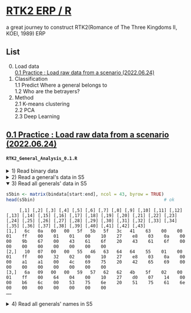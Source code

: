 # [RTK2 ERP / R](../../README.md#rtk2-erp)

a great journey to construct RTK2(Romance of The Three Kingdoms II, KOEI, 1989) ERP

## List

0. Load data  
  [0.1 Practice : Load raw data from a scenario (2022.06.24)](#01-practice--load-raw-data-from-a-scenario-20220624)
1. Classification  
  1.1 Predict Where a general belongs to  
  1.2 Who are the betrayers?  
2. Method  
  2.1 K-means clustering  
  2.2 PCA  
  2.3 Deep Learning


## [0.1 Practice : Load raw data from a scenario (2022.06.24)](#list)

#### `RTK2_General_Analysis_0.1.R`

  <details>
    <summary>1) Read binary data</summary>

  ```R
  setwd("{Working Directory}")

  path = "SCENARIO.DAT"
  read.filename <- file(path, "rb")
  bindata <- readBin(read.filename, raw(), n = 79385)
  head(bindata)                                               # ok
  ```
  ```
  [1] 00 00 bc 00 0b 0f
  ```
  </details>

  <details>
    <summary>2) Read a general's data in S5</summary>

  ```R
  # S5 data = 52946 ~ 61373 (43 term per 1 general)
  start = 52946 + 1
  end = 61373 + 1
  interval = 43
  bindata[start:(start + interval - 1)]                       # Cao Cao
  as.integer(bindata[start:(start + interval - 1)])           # hex → dec
  ```
  ```
  [1] 6c 0a 00 00 5f 5b 5f 3c 41 63 00 00 01 ff 00 01 01 00 10 27 e8 03 0a 00 00 9b 67 00 43 61 6f 20 43 61 6f 00 00 00 00 00 00 00 00

  [1] 108  10   0   0  95  91  95  60  65  99   0   0   1 255   0   1   1   0  16  39 232   3  10   0   0 155 103   0  67  97 111  32  67  97 111   0   0   0   0   0   0   0   0
  ```
  </details>

  <details open="">
    <summary>3) Read all generals' data in S5</summary>

  ```R
  s5bin <- matrix(bindata[start:end], ncol = 43, byrow = TRUE)
  head(s5bin)                                                 # ok
  ```
  ```
       [,1] [,2] [,3] [,4] [,5] [,6] [,7] [,8] [,9] [,10] [,11] [,12] [,13] [,14] [,15] [,16] [,17] [,18] [,19] [,20] [,21] [,22] [,23] [,24] [,25] [,26] [,27] [,28] [,29] [,30] [,31] [,32] [,33] [,34] [,35] [,36] [,37] [,38] [,39] [,40] [,41] [,42] [,43]
  [1,]   6c   0a   00   00   5f   5b   5f   3c   41    63    00    00    01    ff    00    01    01    00    10    27    e8    03    0a    00    00    9b    67    00    43    61    6f    20    43    61    6f    00    00    00    00    00    00    00    00
  [2,]   10   07   00   00   55   46   63   64   64    55    01    00    01    ff    00    32    02    00    10    27    e8    03    0a    00    00    a1    a1    00    4c    69    75    20    42    65    69    00    00    00    00    00    00    00    00
  [3,]   6a   09   00   00   59   57   62   62   4b    5f    02    00    01    ff    00    64    04    00    10    27    d0    07    14    00    00    b6    6c    00    53    75    6e    20    51    75    61    6e    00    00    00    00    00    00    00
  ……
  ```
  </details>

  <details>
    <summary>4) Read all generals' names in S5</summary>

  ```R
  s5name <- c()
  s5len = as.integer(end - start + 1) / interval              # 196
  for (i in 1:s5len) {
      s5name <- c(s5name, rawToChar(s5bin[i,29:43]))
  }
  s5name                                                      # Ok : Cao Cao ~ Chen Tai (196)
  ```
  ```
    [1] "Cao Cao"      "Liu Bei"      "Sun Quan"     "Meng Huo"     "Xin Pi"       "Cao Chun"     "Fu Gan"       "Jia Xu"       "Cheng Yu"     "Xiahou Dun"  
   [11] "Zhong Yao"    "Xu Zhu"       "Cao Ren"      "Cao Zhen"     "Zhang Lu"     "Hou Xuan"     "Hu Xin"       "Li Tong"      "Zhang Liao"   "Mi Zhu"      
   [21] "Xu Sheng"     "Yu Fan"       "Zhu Huan"     "Gan Ning"     "Zhou Fang"    "Zhou Tai"     "Lu Meng"      "Xiahou Yuan"  "Cao Hong"     "Zhao Yue"    
   [31] "Zhang Fei"    "Guan Yu"      "Ma Chao"      "Wang Kang"    "Cheng Bing"   "Zhang Xiu"    "Han Ze"       "Ling Tong"    "Yang Kai"     "Guan Ping"   
  ……
  [191] "Liu Pan"      "Lei Bu"       "Ling Bao"     "Wen Qin"      "Sun Li"       "Chen Tai"  
  ```

  </details>